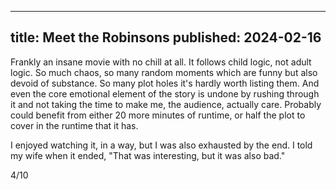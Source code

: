 ----
title: Meet the Robinsons
published: 2024-02-16
----

Frankly an insane movie with no chill at all. It follows child logic, not adult logic. So much chaos, so many random moments which are funny but also devoid of substance. So many plot holes it's hardly worth listing them. And even the core emotional element of the story is undone by rushing through it and not taking the time to make me, the audience, actually care. Probably could benefit from either 20 more minutes of runtime, or half the plot to cover in the runtime that it has.

I enjoyed watching it, in a way, but I was also exhausted by the end. I told my wife when it ended, "That was interesting, but it was also bad."

4/10

